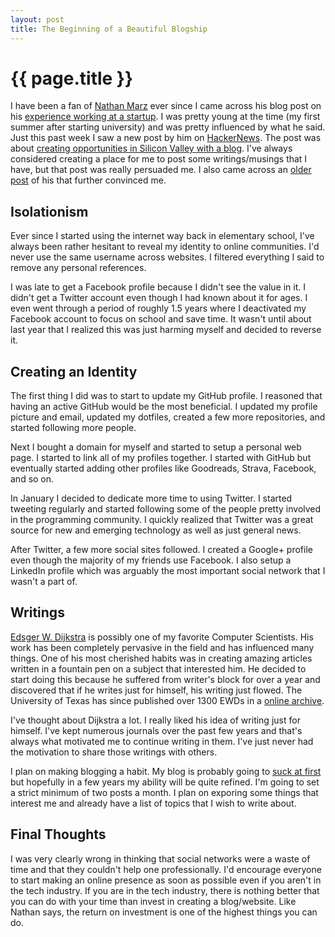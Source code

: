 ```yaml
---
layout: post
title: The Beginning of a Beautiful Blogship
---
```


{{ page.title }}
================

I have been a fan of [Nathan Marz][nmarz] ever since I came across his blog post
on his [experience working at a startup][experience]. I was pretty young at the
time (my first summer after starting university) and was pretty influenced by
what he said. Just this past week I saw a new post by him on [HackerNews][hn].
The post was about [creating opportunities in Silicon Valley with a
blog][breaking]. I've always considered creating a place for me to post some
writings/musings that I have, but that post was really persuaded me. I also
came across an [older post][youshould] of his that further convinced me.

Isolationism
------------

Ever since I started using the internet way back in elementary school, I've
always been rather hesitant to reveal my identity to online communities. I'd
never use the same username across websites. I filtered everything I said to
remove any personal references.

I was late to get a Facebook profile because I didn't see the value in it. I
didn't get a Twitter account even though I had known about it for ages. I even
went through a period of roughly 1.5 years where I deactivated my Facebook
account to focus on school and save time.  It wasn't until about last year that
I realized this was just harming myself and decided to reverse it.

Creating an Identity
--------------------

The first thing I did was to start to update my GitHub profile. I reasoned that
having an active GitHub would be the most beneficial. I updated my profile
picture and email, updated my dotfiles, created a few more repositories, and
started following more people.

Next I bought a domain for myself and started to setup a personal web page. I
started to link all of my profiles together. I started with GitHub but
eventually started adding other profiles like Goodreads, Strava, Facebook, and
so on.

In January I decided to dedicate more time to using Twitter. I started tweeting
regularly and started following some of the people pretty involved in the
programming community. I quickly realized that Twitter was a great source for
new and emerging technology as well as just general news.

After Twitter, a few more social sites followed. I created a Google+ profile
even though the majority of my friends use Facebook. I also setup a LinkedIn
profile which was arguably the most important social network that I wasn't a
part of.

Writings
--------

[Edsger W. Dijkstra][dijkstra] is possibly one of my favorite Computer Scientists.
His work has been completely pervasive in the field and has influenced many
things. One of his most cherished habits was in creating amazing articles
written in a fountain pen on a subject that interested him. He decided to start
doing this because he suffered from writer's block for over a year and
discovered that if he writes just for himself, his writing just flowed.  The
University of Texas has since published over 1300 EWDs in a [online
archive][ewds].

I've thought about Dijkstra a lot. I really liked his idea of writing just for
himself. I've kept numerous journals over the past few years and that's always
what motivated me to continue writing in them. I've just never had the
motivation to share those writings with others.

I plan on making blogging a habit. My blog is probably going to [suck at
first][ira] but hopefully in a few years my ability will be quite refined. I'm
going to set a strict minimum of two posts a month. I plan on exporing some
things that interest me and already have a list of topics that I wish to write
about.

Final Thoughts
--------------

I was very clearly wrong in thinking that social networks were a waste of time
and that they couldn't help one professionally. I'd encourage everyone to start
making an online presence as soon as possible even if you aren't in the tech
industry. If you are in the tech industry, there is nothing better that you can
do with your time than invest in creating a blog/website. Like Nathan says, the
return on investment is one of the highest things you can do.




[nmarz]: https://twitter.com/nathanmarz
[experience]: http://nathanmarz.com/blog/my-experience-as-the-first-employee-of-a-y-combinator-startu.html
[hn]: http://news.ycombinator.com
[breaking]: http://nathanmarz.com/blog/break-into-silicon-valley-with-a-blog-1.html
[youshould]: http://nathanmarz.com/blog/you-should-blog-even-if-you-have-no-readers.html
[ewds]: http://www.cs.utexas.edu/users/EWD/
[ira]: http://vimeo.com/24715531
[dijkstra]: http://en.wikipedia.org/wiki/Edsger_W._Dijkstra
